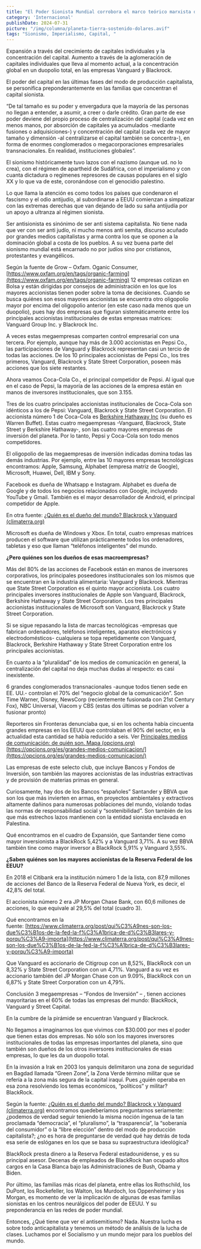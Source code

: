 ```yaml
---
title: "El Poder Sionista Mundial corrobora el marco teórico marxista de expansión y concentración del capital"
category: 'Internacional'
publishDate: 2024-07-31
picture: "/img/columna/planeta-tierra-sostenido-dolares.avif"
tags: "Sionismo, Imperialismo, Capital, "
---
```

Expansión a través del crecimiento de capitales individuales y la concentración del capital. Aumento a través de la aglomeración de capitales individuales que lleva al momento actual, a la concentración global en un duopolio total, en las empresas Vanguard y Blackrock. 

El poder del capital en las últimas fases del modo de producción capitalista, se personifica preponderantemente en las familias que concentran el capital sionista.

“De tal tamaño es su poder y envergadura que la mayoría de las personas no llegan a entender, a asumir, a creer o darle crédito. Gran parte de ese poder deviene del propio proceso de centralización del capital (cada vez en menos manos, por absorción de capitales ya acumulados -mediante fusiones o adquisiciones-) y concentración del capital (cada vez de mayor tamaño y dimensión -al centralizarse el capital también se concentra-), en forma de enormes conglomerados o megacorporaciones empresariales transnacionales. En realidad, instituciones globales”.

El sionismo históricamente tuvo lazos con el nazismo (aunque ud. no lo crea), con el régimen de apartheid de Sudáfrica, con el imperialismo y con cuanta dictadura o regímenes represores de causas populares en el siglo XX y lo que va de este, coronándose con el genocidio palestino. 

Lo que llama la atención es como todos los países que condenaron el fascismo y el odio antijudío, al subordinarse a EEUU comienzan a simpatizar con las extremas derechas que van dejando de lado su saña antijudía por un apoyo a ultranza al régimen sionista.

Ser antisionista es sinónimo de ser anti sistema capitalista. No tiene nada que ver con ser anti judío, ni mucho menos anti semita, discurso acuñado por grandes medios capitalistas y arma contra los que se oponen a la dominación global a costa de los pueblos. A su vez buena parte del sionismo mundial está encarnado no por judíos sino por cristianos, protestantes y evangélicos.

Según la fuente de Grow – Oxfam. Oganic Consumer, [https://www.oxfam.org/en/tags/organic-farming](https://www.oxfam.org/en/tags/organic-farming)  12 empresas cotizan en Bolsa y están dirigidas por consejos de administración en los que los mayores accionistas tienen poder sobre la toma de decisiones. Cuando se busca quiénes son esos mayores accionistas se encuentra otro oligopolio mayor por encima del oligopolio anterior (en este caso nada menos que un duopolio), pues hay dos empresas que figuran sistemáticamente entre los principales accionistas institucionales de estas empresas matrices: Vanguard Group Inc. y Blackrock Inc.

A veces estas megaempresas comparten control empresarial con una tercera. Por ejemplo, aunque hay más de 3.000 accionistas en Pepsi Co., las participaciones de Vanguard y Blackrock representan casi un tercio de todas las acciones. De los 10 principales accionistas de Pepsi Co., los tres primeros, Vanguard, Blackrock y State Street Corporation, poseen más acciones que los siete restantes.

Ahora veamos Coca-Cola Co., el principal competidor de Pepsi. Al igual que en el caso de Pepsi, la mayoría de las acciones de la empresa están en manos de inversores institucionales, que son 3.155.

Tres de los cuatro principales accionistas institucionales de Coca-Cola son idénticos a los de Pepsi: Vanguard, Blackrock y State Street Corporation. El accionista número 1 de Coca-Cola es [Berkshire Hathaway Inc](https://es.wikipedia.org/wiki/Berkshire_Hathaway) (su dueño es Warren Buffet). Estas cuatro megaempresas -Vanguard, Blackrock, State Street y Berkshire Hathaway-, son las cuatro mayores empresas de inversión del planeta. Por lo tanto, Pepsi y Coca-Cola son todo menos competidores. 

El oligopolio de las megaempresas de inversión indicadas domina todas las demás industrias. Por ejemplo, entre las 10 mayores empresas tecnológicas encontramos: Apple, Samsung, Alphabet (empresa matriz de Google), Microsoft, Huawei, Dell, IBM y Sony.

Facebook es dueña de Whatsapp e Instagram. Alphabet es dueña de Google y de todos los negocios relacionados con Google, incluyendo YouTube y Gmail. También es el mayor desarrollador de Android, el principal competidor de Apple.

En otra fuente: [¿Quién es el dueño del mundo? Blackrock y Vanguard (climaterra.org)](https://www.climaterra.org/post/qui%C3%A9n-es-el-due%C3%B1o-del-mundo-blackrock-y-vanguard)

Microsoft es dueña de Windows y Xbox. En total, cuatro empresas matrices producen el software que utilizan prácticamente todos los ordenadores, tabletas y eso que llaman “teléfonos inteligentes” del mundo.

**¿Pero quiénes son los dueños de esas macroempresas?**

Más del 80% de las acciones de Facebook están en manos de inversores corporativos, los principales poseedores institucionales son los mismos que se encuentran en la industria alimentaria: Vanguard y Blackrock. Mientras que State Street Corporation es el quinto mayor accionista.  Los cuatro principales inversores institucionales de Apple son Vanguard, Blackrock, Berkshire Hathaway y State Street Corporation. Los tres principales accionistas institucionales de Microsoft son Vanguard, Blackrock y State Street Corporation.

Si se sigue repasando la lista de marcas tecnológicas -empresas que fabrican ordenadores, teléfonos inteligentes, aparatos electrónicos y electrodomésticos- cualquiera se topa repetidamente con Vanguard, Blackrock, Berkshire Hathaway y State Street Corporation entre los principales accionistas.

En cuanto a la “pluralidad” de los medios de comunicación en general, la centralización del capital no deja muchas dudas al respecto: es casi inexistente.

6 grandes conglomerados transnacionales -aunque todos tienen sede en EE. UU.- controlan el 70% del “negocio global de la comunicación”. Son Time Warner, Disney, NewsCorp (recientemente fusionada con 21st Century Fox), NBC Universal, Viacom y CBS (estas dos últimas se podrían volver a fusionar pronto) 

Reporteros sin Fronteras denunciaba que, si en los ochenta había cincuenta grandes empresas en los EEUU que controlaban el 90% del sector, en la actualidad esta cantidad se había reducido a seis. Ver [Principales medios de comunicación: de quién son. Mapa (opcions.org)](https://opcions.org/es/grandes-medios-comunicacion/) [https://opcions.org/es/grandes-medios-comunicacion/](https://opcions.org/es/grandes-medios-comunicacion/) 

Las empresas de este selecto club, que incluye Bancos y Fondos de Inversión, son también las mayores accionistas de las industrias extractivas y de provisión de materias primas en general.

Curiosamente, hay dos de los Bancos “españoles” Santander y BBVA que son los que más invierten en armas, en proyectos ambientales y extractivos altamente dañinos para numerosas poblaciones del mundo, violando todas las normas de responsabilidad social y “sostenibilidad”. Son también de los que más estrechos lazos mantienen con la entidad sionista enclavada en Palestina.

Qué encontramos en el cuadro de Expansión, que Santander tiene como mayor inversionista a BlackRock 5,42% y a Vanguard 3,71%. A su vez BBVA también tine como mayor inversor a BlackRock 5,91% y Vanguard 3,55%.

**¿Saben quiénes son los mayores accionistas de la Reserva Federal de los EEUU?**

En 2018 el Citibank era la institución número 1 de la lista, con 87,9 millones de acciones del Banco de la Reserva Federal de Nueva York, es decir, el 42,8% del total.

El accionista número 2 era JP Morgan Chase Bank, con 60,6 millones de acciones, lo que equivale al 29,5% del total (cuadro 3).

Qué encontramos en la fuente: [https://www.climaterra.org/post/qui%C3%A9nes-son-los-due%C3%B1os-de-la-fed-la-f%C3%A1brica-de-d%C3%B3lares-y-porqu%C3%A9-importa](https://www.climaterra.org/post/qui%C3%A9nes-son-los-due%C3%B1os-de-la-fed-la-f%C3%A1brica-de-d%C3%B3lares-y-porqu%C3%A9-importa) 

Que Vanguard es accionario de Citigroup con un 8,52%, BlackRock con un 8,32% y State Street Corporation con un 4,71%.                                                                                                                           Vanguard a su vez es accionario también del JP Morgan Chase con un 9.09%, BlackRock con un 6,87% y State Street Corporation con un 4,79%.

Conclusión 3 megaempresas – “Fondos de Inversión” – , tienen acciones mayoritarias en el 60% de todas las empresas del mundo: BlackRock, Vanguard y Street Capital.

En la cumbre de la pirámide se encuentran Vanguard y Blackrock.

No llegamos a imaginarnos los que vivimos con $30.000 por mes el poder que tienen estas dos empresas. No sólo son los mayores inversores institucionales de todas las empresas importantes del planeta, sino que también son dueños de los otros inversores institucionales de esas empresas, lo que les da un duopolio total.

En la invasión a Irak en 2003 los yanquis delimitaron una zona de seguridad en Bagdad llamada  “Green Zone”, la Zona Verde término militar que se refería a la zona más segura de la capital iraquí. Pues ¿quién operaba en esa zona resolviendo los temas económicos, “políticos” y militar? BlackRock.

Según la fuente: [¿Quién es el dueño del mundo? Blackrock y Vanguard (climaterra.org)](https://www.climaterra.org/post/qui%C3%A9n-es-el-due%C3%B1o-del-mundo-blackrock-y-vanguard)   encontramos quedeberíamos preguntarnos seriamente: ¿podemos de verdad seguir teniendo la misma noción ingenua de la tan proclamada “democracia”, el “pluralismo”, la “trasparencia”, la “soberanía del consumidor” o la “libre elección” dentro del modo de producción capitalista?; ¿no es hora de preguntarse de verdad qué hay detrás de toda esa serie de eslóganes en los que se basa su supraestructura ideológica?

BlackRock presta dinero a la Reserva Federal estadounidense, y es su principal asesor. Decenas de empleados de BlackRock han ocupado altos cargos en la Casa Blanca bajo las Administraciones de Bush, Obama y Biden.

Por último, las familias más ricas del planeta, entre ellas los Rothschild, los DuPont, los Rockefeller, los Walton, los Murdoch, los Oppenheimer y los Morgan, es momento de ver la implicación de algunas de esas familias sionistas en los centros neurálgicos del poder de EEUU. Y su preponderancia en las redes de poder mundial.

Entonces, ¿Qué tiene que ver el antisemitismo? Nada. Nuestra lucha es sobre todo anticapitalista y tenemos un método de análisis de la lucha de clases. Luchamos por el Socialismo y un mundo mejor para los pueblos del mundo.